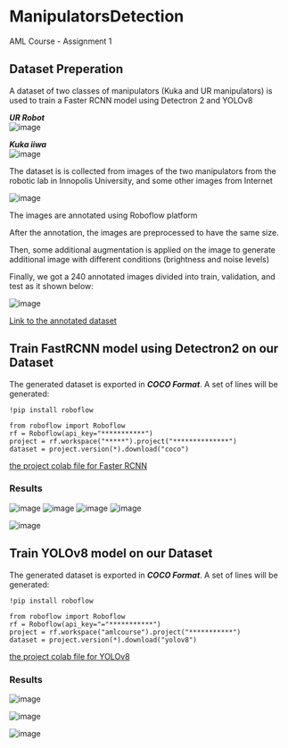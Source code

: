 # ManipulatorsDetection
AML Course - Assignment 1


## Dataset Preperation 

A dataset of two classes of manipulators (Kuka and UR manipulators) is used to train a Faster RCNN model using Detectron 2 and YOLOv8

***UR Robot***  
![image](https://user-images.githubusercontent.com/94979970/223222439-e5a3e2af-d426-4f34-990f-cc27af1c245b.png)

***Kuka iiwa***   
![image](https://user-images.githubusercontent.com/94979970/223222208-88e9fd33-d46e-4107-a603-4ec942b06717.png)


The dataset is is collected from images of the two manipulators from the robotic lab in Innopolis University, and some other images from Internet

![image](https://user-images.githubusercontent.com/94979970/222917841-488795ed-3610-44cf-a8f4-3324af9b66c1.png)

The images are annotated using Roboflow platform

After the annotation, the images are preprocessed to have the same size.

Then, some additional augmentation is applied on the image to generate additional image with different conditions (brightness and noise levels)

Finally, we got a 240 annotated images divided into train, validation, and test as it shown below:

![image](https://user-images.githubusercontent.com/94979970/222917590-44f101f9-9726-44c6-ab8b-6ab77d65c6df.png)

[Link to the annotated dataset](https://universe.roboflow.com/amlcourse/manipulators-detection/dataset/4)

## Train FastRCNN model using Detectron2 on our Dataset

The generated dataset is exported in ***COCO Format***. A set of lines will be generated:

    !pip install roboflow

    from roboflow import Roboflow
    rf = Roboflow(api_key="***********")
    project = rf.workspace("*****").project("**************")
    dataset = project.version(*).download("coco")


[the project colab file for Faster RCNN](https://colab.research.google.com/github/KaramAlmaghout/ManipulatorsDetection/blob/main/AML_Assignment1_FasterRCNN.ipynb) 


### Results

![image](https://user-images.githubusercontent.com/94979970/223220273-e55ecb31-99ad-42fd-a61c-11f731eb4b2e.png)
![image](https://user-images.githubusercontent.com/94979970/223220319-8dd7951c-d251-48e7-ad3d-c8274ce82977.png)
![image](https://user-images.githubusercontent.com/94979970/223220339-1e0e4358-4f6f-48ae-987d-a3a68dc0c922.png)
![image](https://user-images.githubusercontent.com/94979970/223220390-373d1cd3-9ab8-4061-95b7-1485d37ee880.png)



![image](https://user-images.githubusercontent.com/94979970/223219896-6ac2c07d-dfb1-4ea7-bd34-5daa537f0753.png)






## Train YOLOv8 model on our Dataset

The generated dataset is exported in ***COCO Format***. A set of lines will be generated:

    !pip install roboflow
    
    from roboflow import Roboflow
    rf = Roboflow(api_key="="***********")
    project = rf.workspace("amlcourse").project("***********")
    dataset = project.version(*).download("yolov8")


[the project colab file for YOLOv8](https://colab.research.google.com/github/KaramAlmaghout/ManipulatorsDetection/blob/main/AML_Assignment1_YOLOv8.ipynb)

### Results

![image](https://user-images.githubusercontent.com/94979970/223213170-93043072-6e5e-491e-9c6a-b580a8e72ea4.png)

![image](https://user-images.githubusercontent.com/94979970/223213206-9050237a-7b0b-4124-bd05-87081a047b12.png)

![image](https://user-images.githubusercontent.com/94979970/223213302-73d32b30-0d1d-40e3-9a1d-fa5bc92ceced.png)

